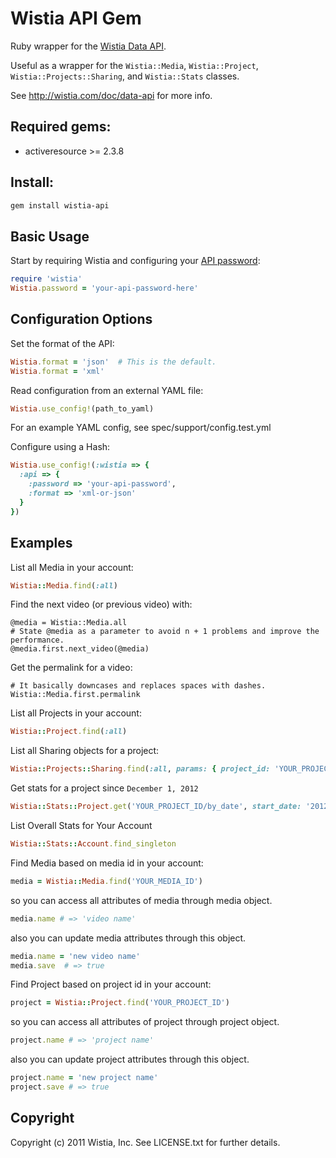 Wistia API Gem
==============

Ruby wrapper for the [Wistia Data API](http://wistia.com/doc/data-api).

Useful as a wrapper for the `Wistia::Media`, `Wistia::Project`,
`Wistia::Projects::Sharing`, and `Wistia::Stats` classes.

See http://wistia.com/doc/data-api for more info.

## Required gems:

* activeresource >= 2.3.8

## Install:

```bash
gem install wistia-api
```

## Basic Usage

Start by requiring Wistia and configuring your
[API password](http://wistia.com/doc/data-api#getting_started):

```ruby
require 'wistia'
Wistia.password = 'your-api-password-here'
```


Configuration Options
---------------------

Set the format of the API:

```ruby
Wistia.format = 'json'  # This is the default.
Wistia.format = 'xml'
```

Read configuration from an external YAML file:

```ruby
Wistia.use_config!(path_to_yaml)
```

For an example YAML config, see spec/support/config.test.yml

Configure using a Hash:

```ruby
Wistia.use_config!(:wistia => {
  :api => {
    :password => 'your-api-password',
    :format => 'xml-or-json'
  }
})
```

Examples
--------

List all Media in your account:

```ruby
Wistia::Media.find(:all)
```

Find the next video (or previous video) with:

    @media = Wistia::Media.all
    # State @media as a parameter to avoid n + 1 problems and improve the performance.
    @media.first.next_video(@media)

Get the permalink for a video:

    # It basically downcases and replaces spaces with dashes.
    Wistia::Media.first.permalink

List all Projects in your account:

```ruby
Wistia::Project.find(:all)
```

List all Sharing objects for a project:

```ruby
Wistia::Projects::Sharing.find(:all, params: { project_id: 'YOUR_PROJECT_ID' })
```

Get stats for a project since `December 1, 2012`

```ruby
Wistia::Stats::Project.get('YOUR_PROJECT_ID/by_date', start_date: '2012-12-01')
```

List Overall Stats for Your Account

```ruby
Wistia::Stats::Account.find_singleton
```

Find Media based on media id in your account:

```ruby
media = Wistia::Media.find('YOUR_MEDIA_ID')
```

so you can access all attributes of media through media object.

```ruby
media.name # => 'video name'
```

also you can update media attributes through this object.

```ruby
media.name = 'new video name'
media.save  # => true
```

Find Project based on project id in your account:

```ruby
project = Wistia::Project.find('YOUR_PROJECT_ID')
```

so you can access all attributes of project through project object.

```ruby
project.name # => 'project name'
```

also you can update project attributes through this object.

```ruby
project.name = 'new project name'
project.save # => true
```

Copyright
---------

Copyright (c) 2011 Wistia, Inc. See LICENSE.txt for
further details.
